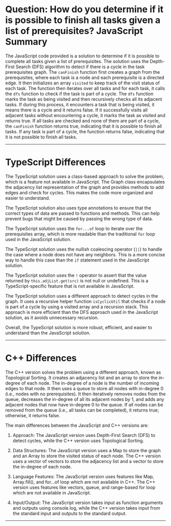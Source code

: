 # Question: How do you determine if it is possible to finish all tasks given a list of prerequisites? JavaScript Summary

The JavaScript code provided is a solution to determine if it is possible to complete all tasks given a list of prerequisites. The solution uses the Depth-First Search (DFS) algorithm to detect if there is a cycle in the task prerequisites graph. The `canFinish` function first creates a graph from the prerequisites, where each task is a node and each prerequisite is a directed edge. It then initializes an array `visited` to keep track of the visit status of each task. The function then iterates over all tasks and for each task, it calls the `dfs` function to check if the task is part of a cycle. The `dfs` function marks the task as being visited and then recursively checks all its adjacent tasks. If during this process, it encounters a task that is being visited, it means there is a cycle and it returns false. If it successfully visits all adjacent tasks without encountering a cycle, it marks the task as visited and returns true. If all tasks are checked and none of them are part of a cycle, the `canFinish` function returns true, indicating that it is possible to finish all tasks. If any task is part of a cycle, the function returns false, indicating that it is not possible to finish all tasks.

---

# TypeScript Differences

The TypeScript solution uses a class-based approach to solve the problem, which is a feature not available in JavaScript. The Graph class encapsulates the adjacency list representation of the graph and provides methods to add edges and check for cycles. This makes the code more organized and easier to understand.

The TypeScript solution also uses type annotations to ensure that the correct types of data are passed to functions and methods. This can help prevent bugs that might be caused by passing the wrong type of data.

The TypeScript solution uses the `for...of` loop to iterate over the prerequisites array, which is more readable than the traditional `for` loop used in the JavaScript solution.

The TypeScript solution uses the nullish coalescing operator (`||`) to handle the case where a node does not have any neighbors. This is a more concise way to handle this case than the `if` statement used in the JavaScript solution.

The TypeScript solution uses the `!` operator to assert that the value returned by `this.adjList.get(src)` is not null or undefined. This is a TypeScript-specific feature that is not available in JavaScript.

The TypeScript solution uses a different approach to detect cycles in the graph. It uses a recursive helper function `isCyclicUtil` that checks if a node is part of a cycle by using a visited array and a recursion stack. This approach is more efficient than the DFS approach used in the JavaScript solution, as it avoids unnecessary recursion.

Overall, the TypeScript solution is more robust, efficient, and easier to understand than the JavaScript solution.

---

# C++ Differences

The C++ version solves the problem using a different approach, known as Topological Sorting. It creates an adjacency list and an array to store the in-degree of each node. The in-degree of a node is the number of incoming edges to that node. It then uses a queue to store all nodes with in-degree 0 (i.e., nodes with no prerequisites). It then iteratively removes nodes from the queue, decreases the in-degree of all its adjacent nodes by 1, and adds any adjacent nodes that now have in-degree 0 to the queue. If all nodes can be removed from the queue (i.e., all tasks can be completed), it returns true; otherwise, it returns false.

The main differences between the JavaScript and C++ versions are:

1. Approach: The JavaScript version uses Depth-First Search (DFS) to detect cycles, while the C++ version uses Topological Sorting.

2. Data Structures: The JavaScript version uses a Map to store the graph and an Array to store the visited status of each node. The C++ version uses a vector of vectors to store the adjacency list and a vector to store the in-degree of each node.

3. Language Features: The JavaScript version uses features like Map, Array.fill(), and for...of loop which are not available in C++. The C++ version uses features like vectors, queue, and range-based for loop which are not available in JavaScript.

4. Input/Output: The JavaScript version takes input as function arguments and outputs using console.log, while the C++ version takes input from the standard input and outputs to the standard output.

---
